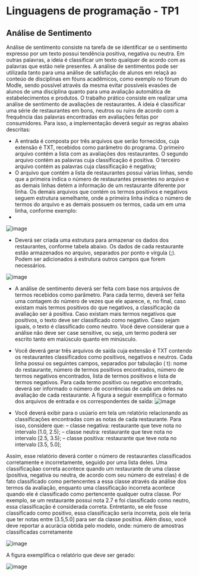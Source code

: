 # Linguagens de programação - TP1 

## Análise de Sentimento

Análise de sentimento consiste na tarefa de se identificar se o sentimento expresso por
um texto possui tendência positiva, negativa ou neutra. Em outras palavras, a ideia
é classificar um texto qualquer de acordo com as palavras que estão nele presentes.
A análise de sentimentos pode ser utilizada tanto para uma análise de satisfação de
alunos em relaçã ao conteúo de disciplinas em fóuns acadêmicos, como exemplo
no fórum do Modle, sendo possível através da mesma evitar possíveis evasões de
alunos de uma disciplina quanto para uma avaliação automática de estabelecimentos
e produtos.
O trabalho prático consiste em realizar uma análise de sentimento de avaliações
de restaurantes. A ideia é classificar uma série de restaurantes em bons, neutros ou
ruins de acordo com a frequência das palavras encontradas em avaliações feitas por
consumidores. Para isso, a implementação deverá seguir as regras abaixo descritas:
  - A entrada é composta por três arquivos que serão fornecidos, cuja extensão
é TXT, recebidos como parâmetro do programa.  O primeiro arquivo contém a lista com as avaliações dos restaurantes. O segundo arquivo contém as palavras cuja classificação é positiva. O terceiro arquivo contém as palavras cuja classificação é negativa;
  - O arquivo que contém a lista de restaurantes possui várias linhas, sendo que a primeira indica o número de restaurantes presentes no arquivo e as demais linhas detém a informação de um restaurante diferente por linha.  Os demais arquivos que contém os termos positivos e negativos seguem estrutura semelhante, onde a primeira linha indica o número de termos do arquivo e as demais possuem os termos, cada um em uma linha, conforme exemplo:
  - 
![image](https://user-images.githubusercontent.com/32073893/115158568-30744780-a065-11eb-8a22-c8b85d9186fd.png)

  -	Deverá ser criada uma estrutura para armazenar os dados dos restaurantes, conforme tabela abaixo. Os dados de cada restaurante estão armazenados no arquivo, separados por ponto e vírgula (;).  Podem ser adicionados á estrutura outros campos que forem necessários.

![image](https://user-images.githubusercontent.com/32073893/115158695-e049b500-a065-11eb-8509-fdb3c2d09ce2.png)

  - A análise de sentimento deverá ser feita com base nos arquivos de termos recebidos como parâmetro.  Para cada termo, deverá ser feita uma contagem do número de vezes que ele aparece, e, no final, caso existam mais termos positivos do que negativos, a classificação da avaliação ser á positiva.  Caso existam mais termos negativos que positivos, o texto deve ser classificado como negativo.  Caso sejam iguais, o texto é classificado como neutro.  Você deve considerar que a análise não deve ser case sensitive, ou seja, um termo poderá ser escrito tanto em maiúsculo quanto em minúsculo.
  -	Você deverá gerar três arquivos de saída cuja extensão é TXT contendo os restaurantes classificados como positivos, negativos e neutros. Cada linha possui os seguintes campos, separados por tabulação ( t): nome do restaurante, número de termos positivos encontrados, número de termos negativos encontrados, lista de termos positivos e lista de termos negativos. Para cada termo positivo ou negativo encontrado,  deverá ser informado o número de ocorrências de cada um deles na avaliação de cada restaurante.  A figura a seguir exemplifica o formato dos arquivos de entrada e os correspondentes de saída:
![image](https://user-images.githubusercontent.com/32073893/115158825-885f7e00-a066-11eb-9d0b-4a1ca61b60ad.png) 

  - Você deverá exibir para o usúario em tela um relatório relacionando as classificações encontradas com as notas de cada restaurante. Para isso, considere que:
  –	classe negativa: restaurante que teve nota no intervalo [1.0, 2.5);
  –	classe neutra: restaurante que teve nota no intervalo [2.5, 3.5);
  –	classe positiva: restaurante que teve nota no intervalo [3.5, 5.0];
  
Assim, esse relatório deverá conter o número de restaurantes classificados corretamente e incorretamente, seguido por uma lista deles.  Uma classificaçãao correta acontece quando um restaurante de uma classe (positiva, negativa ou neutra, de acordo com seu número de estrelas) é de fato classificado como pertencentes a essa classe através da análise dos termos da avaliação, enquanto uma classificação incorreta acontece quando ele é classificado como pertencente qualquer outra classe. Por exemplo, se um restaurante possui nota 2.7 e foi classificado como neutro, essa classificação é considerada correta. Entretanto, se ele fosse classificado como positivo, essa classificação seria incorreta, pois ele teria que ter notas entre (3.5,5.0] para ser da classe positiva.  Além disso, você deve reportar a acurácia obtida pelo modelo, onde:
número de amostras classificadas corretamente

 ![image](https://user-images.githubusercontent.com/32073893/115159117-f9ebfc00-a067-11eb-8955-928cfadfb802.png)
 
A figura exemplifica o relatório que deve ser gerado:

 ![image](https://user-images.githubusercontent.com/32073893/115159125-0708eb00-a068-11eb-9962-8f706f6317ad.png)
